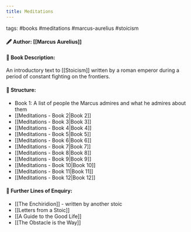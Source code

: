 ```yaml
---
title: Meditations
---
```


tags: #books #meditations #marcus-aurelius #stoicism

#### 🖋  Author: [[Marcus Aurelius]]



####  📕 Book Description:

An introductory text to [[Stoicism]] written by a roman emperor during a period of constant fighting on the frontiers. 


#### 📗 Structure:
- Book 1: A list of people the Marcus admires and what he admires about them
- [[Meditations - Book 2|Book 2]]
- [[Meditations - Book 3|Book 3]]
- [[Meditations - Book 4|Book 4]]
- [[Meditations - Book 5|Book 5]]
- [[Meditations - Book 6|Book 6]]
- [[Meditations - Book 7|Book 7]]
- [[Meditations - Book 8|Book 8]]
- [[Meditations - Book 9|Book 9]]
- [[Meditations - Book 10|Book 10]]
- [[Meditations - Book 11|Book 11]]
- [[Meditations - Book 12|Book 12]]

#### 📘 Further Lines of Enquiry:
- [[The Enchiridion]] - written by another stoic
- [[Letters from a Stoic]] 
- [[A Guide to the Good Life]]
- [[The Obstacle is the Way]]


